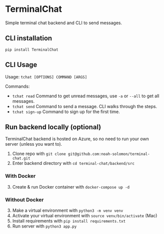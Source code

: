 # TerminalChat

Simple terminal chat backend and CLI to send messages.

## CLI installation

`pip install TerminalChat`

## CLI Usage
Usage: `tchat [OPTIONS] COMMAND [ARGS]`

Commands:
- `tchat read`     Command to get unread messages, use `-a` or `--all` to get all messages.
- `tchat send`     Command to send a message. CLI walks through the steps.
- `tchat sign-up`  Command to sign up for the first time.

## Run backend locally (optional)

TerminalChat backend is hosted on Azure, so no need to run your own server (unless you want to).

1. Clone repo with `git clone git@github.com:noah-solomon/terminal-chat.git`
2. Enter backend directory with `cd terminal-chat/backend/src`

### With Docker
3. Create & run Docker container with `docker-compose up -d`

### Without Docker
3. Make a virtual environment with `python3 -m venv venv`
4. Activate your virtual environment with `source venv/bin/activate` (Mac)
4. Install requirements with `pip install requirements.txt`
5. Run server with `python3 app.py`

